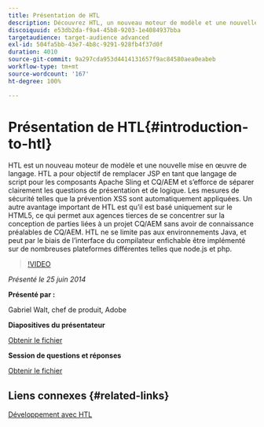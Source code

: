 ```yaml
---
title: Présentation de HTL
description: Découvrez HTL, un nouveau moteur de modèle et une nouvelle mise en œuvre de langage. HTL a pour objectif de remplacer JSP en tant que langage de script pour les composants Apache Sling et CQ/AEM et s’efforce de séparer clairement les questions de présentation et de logique.
discoiquuid: e53db2da-f9a4-45b8-9203-1e4084937bba
targetaudience: target-audience advanced
exl-id: 504fa5bb-43e7-4b8c-9291-928fb4f37d0f
duration: 4010
source-git-commit: 9a297cda953d4414131657f9ac84580aea0eabeb
workflow-type: tm+mt
source-wordcount: '167'
ht-degree: 100%

---
```


# Présentation de HTL{#introduction-to-htl}

HTL est un nouveau moteur de modèle et une nouvelle mise en œuvre de langage. HTL a pour objectif de remplacer JSP en tant que langage de script pour les composants Apache Sling et CQ/AEM et s’efforce de séparer clairement les questions de présentation et de logique. Les mesures de sécurité telles que la prévention XSS sont automatiquement appliquées. Un autre avantage important de HTL est qu’il est basé uniquement sur le HTML5, ce qui permet aux agences tierces de se concentrer sur la conception de parties liées à un projet CQ/AEM sans avoir de connaissance préalables de CQ/AEM. HTL ne se limite pas aux environnements Java, et peut par le biais de l’interface du compilateur enfichable être implémenté sur de nombreuses plateformes différentes telles que node.js et php.

>[!VIDEO](https://video.tv.adobe.com/v/19504/?quality=9)

*Présenté le 25 juin 2014*

**Présenté par :**

Gabriel Walt, chef de produit, Adobe

**Diapositives du présentateur**

[Obtenir le fichier](assets/sightly-component-development.pdf)

**Session de questions et réponses**

[Obtenir le fichier](assets/introduction-to-sightly-q-as.pdf)

## Liens connexes {#related-links}

[Développement avec HTL](https://docs.adobe.com/docs/en/htl/overview.html?wcmmode=disabled)

<!--
[Get back to the Overview](https://helpx.adobe.com/experience-manager/kt/eseminars/gems/aem-index.html)
-->
